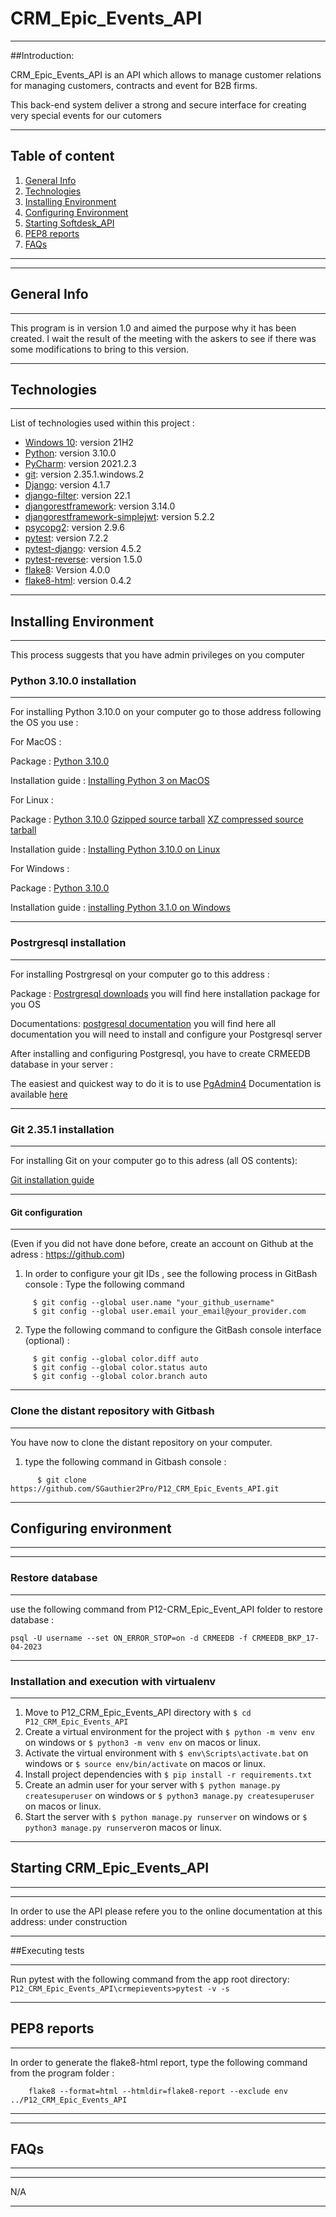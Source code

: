 # CRM_Epic_Events_API
***
##Introduction:

CRM_Epic_Events_API is an API which allows to manage customer relations for managing customers, contracts and event for  B2B firms.

This back-end system deliver a strong and secure interface for creating very special events for our cutomers

***
## Table of content
1. [General Info](#general-info)
2. [Technologies](#technologies)
3. [Installing Environment](#Installing-Environment)
4. [Configuring Environment](#Configuring-Environment)
5. [Starting Softdesk_API](#Starting-Softdesk_API)
6. [PEP8 reports](#PEP8-reports)
7. [FAQs](#faqs)
***
***
## General Info
***
This program is in version 1.0 and aimed the purpose why it has been created.
I wait the result of the meeting with the askers to see if there was some modifications to bring to this version.

***
## Technologies
***
List of technologies used within this project : 
* [Windows 10](https://www.microsoft.com/fr-fr/software-download/windows10): version 21H2
* [Python](https://www.python.org/downloads/release/python-3100/):  version 3.10.0
* [PyCharm](https://www.jetbrains.com/fr-fr/pycharm/): version 2021.2.3
* [git](https://git-scm.com/download/win): version 2.35.1.windows.2
* [Django](https://www.djangoproject.com/): version 4.1.7
* [django-filter](https://django-filter.readthedocs.io/en/stable/): version 22.1
* [djangorestframework](https://www.django-rest-framework.org): version 3.14.0
* [djangorestframework-simplejwt](https://django-rest-framework-simplejwt.readthedocs.io/en/latest/): version 5.2.2
* [psycopg2](https://www.psycopg.org/docs/): version 2.9.6
* [pytest](https://docs.pytest.org/en/7.2.x/getting-started.html): version 7.2.2
* [pytest-django](https://pytest-django.readthedocs.io/en/latest/): version 4.5.2
* [pytest-reverse](https://pypi.org/project/pytest-reverse/): version 1.5.0
* [flake8](https://pypi.org/project/flake8/): Version 4.0.0
* [flake8-html](https://pypi.org/project/flake8-html/): version 0.4.2

***
## Installing Environment
***
This process suggests that you have admin privileges on you computer
### Python 3.10.0 installation
***
For installing Python 3.10.0 on your computer go to those address following the OS you use :

For MacOS :

  Package :
    [Python 3.10.0](https://www.python.org/ftp/python/3.10.0/python-3.10.0post2-macos11.pkg)
    
  Installation guide :
    [Installing Python 3 on MacOS](https://docs.python-guide.org/starting/install3/osx/)

For Linux :

  Package :
    [Python 3.10.0](https://www.python.org/downloads/release/python-3100/)
    [Gzipped source tarball](https://www.python.org/ftp/python/3.10.0/Python-3.10.0.tgz)
    [XZ compressed source tarball](https://www.python.org/ftp/python/3.10.0/Python-3.10.0.tar.xz)
    
 Installation guide :
    [Installing Python 3.10.0 on Linux](https://docs.python-guide.org/starting/install3/linux/)

For Windows :

  Package : 
    [Python 3.10.0](https://www.python.org/ftp/python/3.10.0/python-3.10.0-amd64.exe)
    
  Installation guide :
    [installing Python 3.1.0 on Windows](https://docs.python.org/fr/3/using/windows.html)

***
### Postrgresql installation
***
For installing Postrgresql on your computer go to this address :

Package :
[Postrgresql downloads](https://www.postgresql.org/download/)
you will find here installation package for you OS

Documentations: 
[postgresql documentation](https://www.postgresql.org/docs/)
you will find here all documentation you will need to install and configure your Postgresql server

After installing and configuring Postgresql, you have to create CRMEEDB database in your server :

The easiest and quickest way to do it is to use [PgAdmin4](https://www.pgadmin.org/download/)
Documentation is available [here](https://www.pgadmin.org/docs/pgadmin4/latest/index.html)

***
### Git 2.35.1 installation
***
For installing Git on your computer go to this adress (all OS contents):

[Git installation guide](https://git-scm.com/book/en/v2/Getting-Started-Installing-Git)

***
#### Git configuration 
***
(Even if you did not have done before, create an account on Github at the adress : https://github.com)

1. In order to configure your git IDs , see the following process in GitBash console :
   Type the following command
  
  ``` 
       $ git config --global user.name "your_github_username"
       $ git config --global user.email your_email@your_provider.com
  ```
2. Type the following command to configure the GitBash console interface (optional) :
  
  ```
       $ git config --global color.diff auto
       $ git config --global color.status auto 
       $ git config --global color.branch auto
  ```
***
### Clone the distant repository with Gitbash
***
You have now to clone the distant repository on your computer.
1. type the following command in Gitbash console :
  
  ```
        $ git clone https://github.com/SGauthier2Pro/P12_CRM_Epic_Events_API.git
  ```
***
## Configuring environment
***

***
### Restore database
***
use the following command from P12-CRM_Epic_Event_API folder to restore database :
```
psql -U username --set ON_ERROR_STOP=on -d CRMEEDB -f CRMEEDB_BKP_17-04-2023
```

***
### Installation and execution with virtualenv
***
1. Move to P12_CRM_Epic_Events_API directory with ```$ cd P12_CRM_Epic_Events_API```
2. Create a virtual environment for the project with ```$ python -m venv env``` on windows or ```$ python3 -m venv env``` on macos or linux.
3. Activate the virtual environment with ```$ env\Scripts\activate.bat``` on windows or ```$ source env/bin/activate``` on macos or linux.
4. Install project dependencies with ```$ pip install -r requirements.txt```
5. Create an admin user for your server with ```$ python manage.py createsuperuser``` on windows or ```$ python3 manage.py createsuperuser``` on macos or linux.
6. Start the server with ```$ python manage.py runserver``` on windows or ```$ python3 manage.py runserver```on macos or linux.

***
## Starting CRM_Epic_Events_API
***
***
In order to use the API please refere you to the online documentation at this address:
under construction

***
##Executing tests
***
   Run pytest with the following command from the app root directory:
      <code>P12_CRM_Epic_Events_API\crmepievents>pytest -v -s</code>

***
## PEP8 reports
***

In order to generate the flake8-html report, type the following command from the program folder :

```
    flake8 --format=html --htmldir=flake8-report --exclude env ../P12_CRM_Epic_Events_API
```  

***
***
## FAQs
***
***
N/A
***